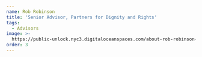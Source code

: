 ```yaml
---
name: Rob Robinson
title: 'Senior Advisor, Partners for Dignity and Rights'
tags:
  - Advisors
image: >-
  https://public-unlock.nyc3.digitaloceanspaces.com/about-rob-robinson-headshot.png
order: 3
---
```


